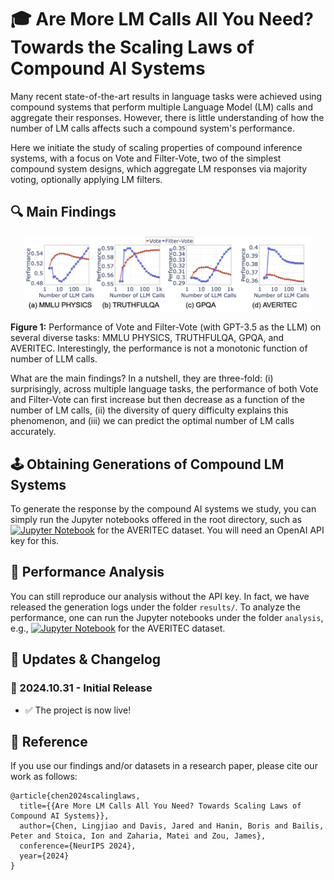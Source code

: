 # 🎓 Are More LM Calls All You Need? Towards the Scaling Laws of Compound AI Systems


Many recent state-of-the-art results in language tasks were achieved using compound systems that perform multiple Language Model (LM) calls and aggregate their responses. However, there is little understanding of how the number of LM calls affects such a compound system's performance. 

Here we initiate the study of scaling properties of compound inference systems, with a focus on Vote and Filter-Vote, two of the simplest compound system designs, which aggregate LM responses via majority voting, optionally applying LM filters.


## 🔍 Main Findings

<p align="center">
  <img align="center" src="asset/intro.png" width="460px" />
</p>
<p align="left">
  <b>Figure 1:</b> Performance of Vote and Filter-Vote (with GPT-3.5 as the LLM) on several diverse
tasks: MMLU PHYSICS, TRUTHFULQA, GPQA, and AVERITEC. Interestingly, the performance is not a monotonic function of number of LLM calls.
</p>


What are the main findings? In a nutshell, they are three-fold: (i) surprisingly, across multiple language tasks, the performance of both Vote and Filter-Vote can first increase but then decrease as a function of the number of LM calls, (ii) the diversity of query difficulty explains this phenomenon, and (iii) we can predict the optimal number of LM calls accurately.

## 🕹️ Obtaining Generations of Compound LM Systems

To generate the response by the compound AI systems we study, you can simply run the Jupyter notebooks offered in the root directory, such as [![Jupyter Notebook](https://img.shields.io/badge/Jupyter-Notebook-orange?logo=jupyter&logoColor=white)](https://github.com/lchen001/CompoundAIScalingLaws/blob/main/evaluate_averitec.ipynb) for the AVERITEC dataset. You will need an OpenAI API key for this. 


## 🚀 Performance Analysis 
You can still reproduce our analysis without the API key. In fact, we have released the generation logs under the folder `results/`. To analyze the performance, one can run the Jupyter notebooks under the folder `analysis`, e.g., [![Jupyter Notebook](https://img.shields.io/badge/Jupyter-Notebook-orange?logo=jupyter&logoColor=white)](https://github.com/lchen001/CompoundAIScalingLaws/blob/main/analysis/ScaleModelAnalysis_AVERITEC.ipynb) for the AVERITEC dataset.

## 📣 Updates & Changelog

### 🔹 2024.10.31 - Initial Release
  - ✅ The project is now live!


## 🎯 Reference


If you use our findings and/or datasets in a research paper, please cite our work as follows:


```
@article{chen2024scalinglaws,
  title={{Are More LM Calls All You Need? Towards Scaling Laws of Compound AI Systems}},
  author={Chen, Lingjiao and Davis, Jared and Hanin, Boris and Bailis, Peter and Stoica, Ion and Zaharia, Matei and Zou, James},
  conference={NeurIPS 2024},
  year={2024}
}
```